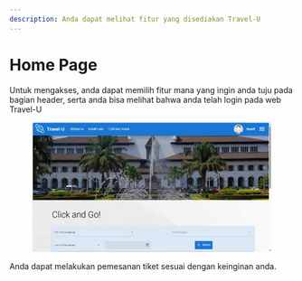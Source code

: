 ```yaml
---
description: Anda dapat melihat fitur yang disediakan Travel-U
---
```


# Home Page

Untuk mengakses, anda dapat memilih fitur mana yang ingin anda tuju pada bagian header, serta anda bisa melihat bahwa anda telah login pada web Travel-U

<figure><img src="../.gitbook/assets/image.png" alt=""><figcaption></figcaption></figure>

Anda dapat melakukan pemesanan tiket sesuai dengan keinginan anda.
